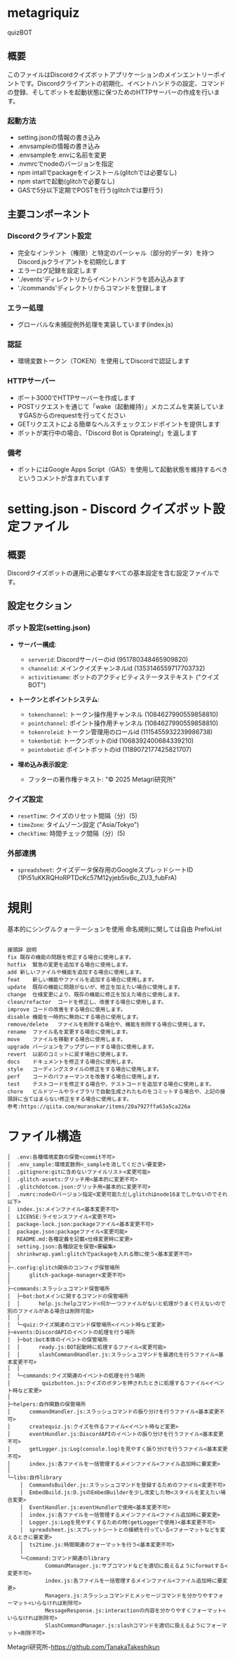 # metagriquiz
quizBOT

## 概要
このファイルはDiscordクイズボットアプリケーションのメインエントリーポイントです。Discordクライアントの初期化、イベントハンドラの設定、コマンドの登録、そしてボットを起動状態に保つためのHTTPサーバーの作成を行います。

### 起動方法
- setting.jsonの情報の書き込み
- .envsampleの情報の書き込み
- .envsampleを.envに名前を変更
- .nvmrcでnodeのバージョンを指定
- npm intallでpackageをインストール(glitchでは必要なし)
- npm startで起動(glitchで必要なし)
- GASで5分以下定期でPOSTを行う(glitchでは要行う)

## 主要コンポーネント

### Discordクライアント設定
- 完全なインテント（権限）と特定のパーシャル（部分的データ）を持つDiscord.jsクライアントを初期化します
- エラーログ記録を設定します
- './events'ディレクトリからイベントハンドラを読み込みます
- './commands'ディレクトリからコマンドを登録します

### エラー処理
- グローバルな未捕捉例外処理を実装しています(index.js)

### 認証
- 環境変数トークン（TOKEN）を使用してDiscordで認証します

### HTTPサーバー
- ポート3000でHTTPサーバーを作成します
- POSTリクエストを通じて「wake（起動維持）」メカニズムを実装していますGASからのrequestを行ってください
- GETリクエストによる簡単なヘルスチェックエンドポイントを提供します
- ボットが実行中の場合、「Discord Bot is Oprateing!」を返します

### 備考
- ボットにはGoogle Apps Script（GAS）を使用して起動状態を維持するべきというコメントが含まれています

# setting.json - Discord クイズボット設定ファイル

## 概要
Discordクイズボットの運用に必要なすべての基本設定を含む設定ファイルです。

## 設定セクション

### ボット設定(setting.json)

- **サーバー構成**:
  - `serverid`: Discordサーバーのid (951780348465909820)
  - `channelid`: メインクイズチャンネルid (1353146559717703732)
  - `activitiename`: ボットのアクティビティステータステキスト ("クイズBOT")

- **トークンとポイントシステム**:
  - `tokenchannel`: トークン操作用チャンネル (1084627990559858810)
  - `pointchannel`: ポイント操作用チャンネル (1084627990559858810)
  - `tokenroleid`: トークン管理用のロールid (1115455932239986738)
  - `tokenbotid`: トークンボットのid (1068392400684339210)
  - `pointobotid`: ポイントボットのid (1189072177425821707)

- **埋め込み表示設定**:
  - フッターの著作権テキスト: "©️ 2025 Metagri研究所"

### クイズ設定
- `resetTime`: クイズのリセット間隔（分）(5)
- `timeZone`: タイムゾーン設定 ("Asia/Tokyo")
- `checkTime`: 時間チェック間隔（分）(5)

### 外部連携
- `spreadsheet`: クイズデータ保存用のGoogleスプレッドシートID (1Pi51uKKRQHoRPTDcKc57M12yjeb5ivBc_ZU3_fubFrA)

# 規則
基本的にシングルクォーテーションを使用
命名規則に関しては自由
PrefixList
```

接頭辞	説明
fix	既存の機能の問題を修正する場合に使用します。
hotfix	緊急の変更を追加する場合に使用します。
add	新しいファイルや機能を追加する場合に使用します。
feat	新しい機能やファイルを追加する場合に使用します。
update	既存の機能に問題がないが、修正を加えたい場合に使用します。
change	仕様変更により、既存の機能に修正を加えた場合に使用します。
clean/refactor	コードを修正し、改善する場合に使用します。
improve	コードの改善をする場合に使用します。
disable	機能を一時的に無効にする場合に使用します。
remove/delete	ファイルを削除する場合や、機能を削除する場合に使用します。
rename	ファイル名を変更する場合に使用します。
move	ファイルを移動する場合に使用します。
upgrade	バージョンをアップグレードする場合に使用します。
revert	以前のコミットに戻す場合に使用します。
docs	ドキュメントを修正する場合に使用します。
style	コーディングスタイルの修正をする場合に使用します。
perf	コードのパフォーマンスを改善する場合に使用します。
test	テストコードを修正する場合や、テストコードを追加する場合に使用します。
chore	ビルドツールやライブラリで自動生成されたものをコミットする場合や、上記の接頭辞に当てはまらない修正をする場合に使用します。
参考:https://qiita.com/muranakar/items/20a7927ffa63a5ca226a
```

# ファイル構造
```
│  .env:各種環境変数の保管<commit不可>
│  .env_sample:環境変数例<_sampleを消してください要変更>
│  .gitignore:gitに含めないファイルリスト<変更可能>
│  .glitch-assets:グリッチ用<基本的に変更不可>
│  .glitchdotcom.json:グリッチ用<基本的に変更不可>
│  .nvmrc:nodeのバージョン指定<変更可能ただしglitchはnode16までしかないのでそれ以下>
│  index.js:メインファイル<基本変更不可>
│  LICENSE:ライセンスファイル<変更不可>
│  package-lock.json:packageファイル<基本変更不可>
│  package.json:packageファイル<変更可能>
│  README.md:各種定義を記載<仕様変更時に変更>
│  setting.json:各種設定を保管<要編集>
│  shrinkwrap.yaml:glitchでpackageを入れる際に使う<基本変更不可>
│
├─.config:glitch関係のコンフィグ保管場所
│      glitch-package-manager<変更不可>
│
├─commands:スラッシュコマンド保管場所
│  ├─bot:botメインに関するコマンドの保管場所
│  │      help.js:helpコマンド<何か一つファイルがないと処理がうまく行えないので別のファイルがある場合は削除可能>
│  │
│  └─quiz:クイズ関連のコマンド保管場所<イベント時など変更>
├─events:DiscordAPIのイベントの処理を行う場所
│  ├─bot:bot本体のイベントの保管場所
│  │      ready.js:BOT起動時に処理するファイル<変更可能>
│  │      slashCommandHandler.js:スラッシュコマンドを最適化を行うファイル<基本変更不可>
│  │
│  └─commands:クイズ関連のイベントの処理を行う場所
│          quizbutton.js:クイズのボタンを押されたときに処理するファイル<イベント時など変更>
│
├─helpers:自作関数の保管場所
│      commandHandler.js:スラッシュコマンドの振り分けを行うファイル<基本変更不可>
│      createquiz.js:クイズを作るファイル<イベント時など変更>
│      eventHundler.js:DiscordAPIのイベントの振り分けを行うファイル<基本変更不可>
│      getLogger.js:Log(console.log)を見やすく振り分けを行うファイル<基本変更不可>
│      index.js:各ファイルを一括管理するメインファイル<ファイル追加時に要変更>
│
└─libs:自作library
    │  CommandsBuilder.js:スラッシュコマンドを登録するためのファイル<変更不可>
    │  EmbedBuild.js:D.jsのEmbedBuilderを少し改変した物<スタイルを変えたい場合変更>
    │  EventHandler.js:eventHundlerで使用<基本変更不可>
    │  index.js:各ファイルを一括管理するメインファイル<ファイル追加時に要変更>
    │  Logger.js:Logを見やすくするための物(getLoggerで使用)<基本変更不可>
    │  spreadsheet.js:スプレットシートとの接続を行っている<フォーマットなどを変えるときに要変更>
    │  ts2time.js:時間関連のフォーマットを行う<基本変更不可>
    │
    └─Command:コマンド関連のlibrary
            CommandManager.js:サブコマンドなどを適切に扱えるようにformatする<変更不可>
            index.js:各ファイルを一括管理するメインファイル<ファイル追加時に要変更>
            Managers.js:スラッシュコマンドとメッセージコマンドを分かりやすフォーマット<いらなければ削除可>
            MessageResponse.js:interactionの内容を分かりやすくフォーマット<いらなければ削除可>
            SlashCommandManager.js:slashコマンドを適切に扱えるようにフォーマット<削除不可>
```


Metagri研究所-https://github.com/TanakaTakeshikun